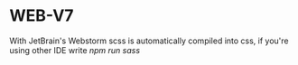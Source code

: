 # WEB-V7
With JetBrain's Webstorm scss is automatically compiled into css, if you're using other IDE write *npm run sass*

